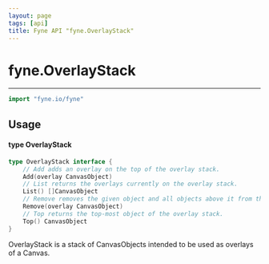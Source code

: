 ```yaml
---
layout: page
tags: [api]
title: Fyne API "fyne.OverlayStack"
---
```


# fyne.OverlayStack
---
```go
import "fyne.io/fyne"
```

## Usage

#### type OverlayStack

```go
type OverlayStack interface {
	// Add adds an overlay on the top of the overlay stack.
	Add(overlay CanvasObject)
	// List returns the overlays currently on the overlay stack.
	List() []CanvasObject
	// Remove removes the given object and all objects above it from the overlay stack.
	Remove(overlay CanvasObject)
	// Top returns the top-most object of the overlay stack.
	Top() CanvasObject
}
```

OverlayStack is a stack of CanvasObjects intended to be used as overlays of a Canvas.
